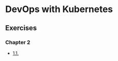 # DevOps with Kubernetes

## Exercises

### Chapter 2

- [1.1.](https://github.com/AnkS4/devops_with_kubernetes/tree/1.1/log_output)
